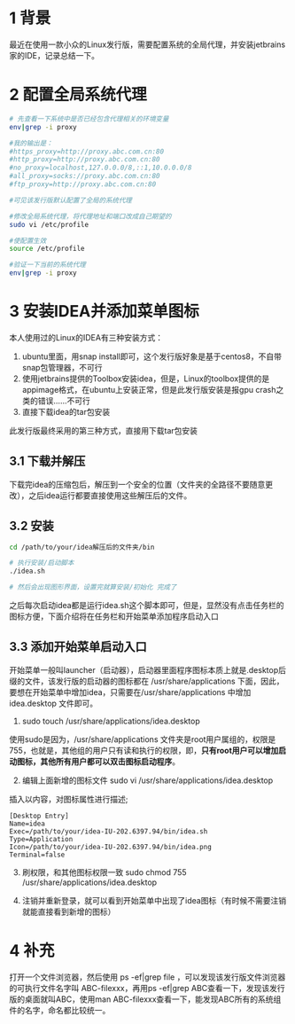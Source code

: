 # 1 背景
最近在使用一款小众的Linux发行版，需要配置系统的全局代理，并安装jetbrains家的IDE，记录总结一下。


# 2 配置全局系统代理
```bash
# 先查看一下系统中是否已经包含代理相关的环境变量
env|grep -i proxy

#我的输出是：
#https_proxy=http://proxy.abc.com.cn:80
#http_proxy=http://proxy.abc.com.cn:80
#no_proxy=localhost,127.0.0.0/8,::1,10.0.0.0/8
#all_proxy=socks://proxy.abc.com.cn:80
#ftp_proxy=http://proxy.abc.com.cn:80

#可见该发行版默认配置了全局的系统代理

#修改全局系统代理，将代理地址和端口改成自己期望的
sudo vi /etc/profile

#使配置生效
source /etc/profile

#验证一下当前的系统代理
env|grep -i proxy
```

# 3 安装IDEA并添加菜单图标
本人使用过的Linux的IDEA有三种安装方式：

1. ubuntu里面，用snap install即可，这个发行版好象是基于centos8，不自带snap包管理器，不可行
2. 使用jetbrains提供的Toolbox安装idea，但是，Linux的toolbox提供的是appimage格式，在ubuntu上安装正常，但是此发行版安装是报gpu crash之类的错误……不可行
3. 直接下载idea的tar包安装

此发行版最终采用的第三种方式，直接用下载tar包安装

## 3.1 下载并解压
下载完idea的压缩包后，解压到一个安全的位置（文件夹的全路径不要随意更改），之后idea运行都要直接使用这些解压后的文件。

## 3.2 安装
```bash
cd /path/to/your/idea解压后的文件夹/bin

# 执行安装/启动脚本
./idea.sh

# 然后会出现图形界面，设置完就算安装/初始化 完成了
```

之后每次启动idea都是运行idea.sh这个脚本即可，但是，显然没有点击任务栏的图标方便，下面介绍将在任务栏和开始菜单添加程序启动入口

## 3.3 添加开始菜单启动入口
开始菜单一般叫launcher（启动器），启动器里面程序图标本质上就是.desktop后缀的文件，该发行版的启动器的图标都在 /usr/share/applications 下面，因此，要想在开始菜单中增加idea，只需要在/usr/share/applications  中增加  idea.desktop 文件即可。

1. sudo touch /usr/share/applications/idea.desktop

使用sudo是因为，/usr/share/applications 文件夹是root用户属组的，权限是755，也就是，其他组的用户只有读和执行的权限，即，**只有root用户可以增加启动图标，其他所有用户都可以双击图标启动程序**。

2. 编辑上面新增的图标文件 sudo vi /usr/share/applications/idea.desktop

插入以内容，对图标属性进行描述;
```
[Desktop Entry]
Name=idea
Exec=/path/to/your/idea-IU-202.6397.94/bin/idea.sh
Type=Application
Icon=/path/to/your/idea-IU-202.6397.94/bin/idea.png
Terminal=false
```
3. 刷权限，和其他图标权限一致 sudo chmod 755 /usr/share/applications/idea.desktop

3. 注销并重新登录，就可以看到开始菜单中出现了idea图标（有时候不需要注销就能直接看到新增的图标）

# 4 补充
打开一个文件浏览器，然后使用 ps -ef|grep file ，可以发现该发行版文件浏览器的可执行文件名字叫  ABC-filexxx，再用ps -ef|grep ABC查看一下，发现该发行版的桌面就叫ABC，使用man ABC-filexxx查看一下，能发现ABC所有的系统组件的名字，命名都比较统一。


